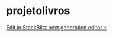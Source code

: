 # projetolivros

[Edit in StackBlitz next generation editor ⚡️](https://stackblitz.com/~/github.com/d-lino/projetolivros)